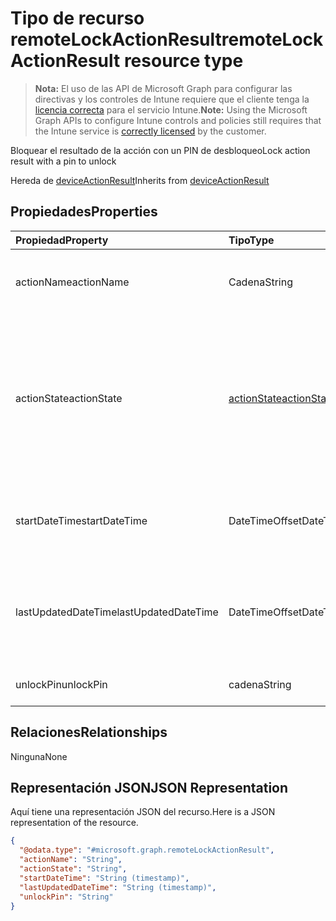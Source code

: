 # <a name="remotelockactionresult-resource-type"></a><span data-ttu-id="cdcc0-101">Tipo de recurso remoteLockActionResult</span><span class="sxs-lookup"><span data-stu-id="cdcc0-101">remoteLockActionResult resource type</span></span>

> <span data-ttu-id="cdcc0-102">**Nota:** El uso de las API de Microsoft Graph para configurar las directivas y los controles de Intune requiere que el cliente tenga la [licencia correcta](https://go.microsoft.com/fwlink/?linkid=839381) para el servicio Intune.</span><span class="sxs-lookup"><span data-stu-id="cdcc0-102">**Note:** Using the Microsoft Graph APIs to configure Intune controls and policies still requires that the Intune service is [correctly licensed](https://go.microsoft.com/fwlink/?linkid=839381) by the customer.</span></span>

<span data-ttu-id="cdcc0-103">Bloquear el resultado de la acción con un PIN de desbloqueo</span><span class="sxs-lookup"><span data-stu-id="cdcc0-103">Lock action result with a pin to unlock</span></span>

<span data-ttu-id="cdcc0-104">Hereda de [deviceActionResult](../resources/intune_devices_deviceactionresult.md)</span><span class="sxs-lookup"><span data-stu-id="cdcc0-104">Inherits from [deviceActionResult](../resources/intune_devices_deviceactionresult.md)</span></span>

## <a name="properties"></a><span data-ttu-id="cdcc0-105">Propiedades</span><span class="sxs-lookup"><span data-stu-id="cdcc0-105">Properties</span></span>
|<span data-ttu-id="cdcc0-106">Propiedad</span><span class="sxs-lookup"><span data-stu-id="cdcc0-106">Property</span></span>|<span data-ttu-id="cdcc0-107">Tipo</span><span class="sxs-lookup"><span data-stu-id="cdcc0-107">Type</span></span>|<span data-ttu-id="cdcc0-108">Descripción</span><span class="sxs-lookup"><span data-stu-id="cdcc0-108">Description</span></span>|
|:---|:---|:---|
|<span data-ttu-id="cdcc0-109">actionName</span><span class="sxs-lookup"><span data-stu-id="cdcc0-109">actionName</span></span>|<span data-ttu-id="cdcc0-110">Cadena</span><span class="sxs-lookup"><span data-stu-id="cdcc0-110">String</span></span>|<span data-ttu-id="cdcc0-111">Nombre de la acción. Heredado de [deviceActionResult](../resources/intune_devices_deviceactionresult.md)</span><span class="sxs-lookup"><span data-stu-id="cdcc0-111">Action name Inherited from [deviceActionResult](../resources/intune_devices_deviceactionresult.md)</span></span>|
|<span data-ttu-id="cdcc0-112">actionState</span><span class="sxs-lookup"><span data-stu-id="cdcc0-112">actionState</span></span>|[<span data-ttu-id="cdcc0-113">actionState</span><span class="sxs-lookup"><span data-stu-id="cdcc0-113">actionState</span></span>](../resources/intune_devices_actionstate.md)|<span data-ttu-id="cdcc0-p101">Estado de la acción Inherited desde [deviceActionResult](../resources/intune_devices_deviceactionresult.md). Los valores posibles son: `none`, `pending`, `canceled`, `active`, `done`, `failed`, `notSupported`.</span><span class="sxs-lookup"><span data-stu-id="cdcc0-p101">State of the action Inherited from [deviceActionResult](../resources/intune_devices_deviceactionresult.md) Possible values are: `none`, `pending`, `canceled`, `active`, `done`, `failed`, `notSupported`.</span></span>|
|<span data-ttu-id="cdcc0-116">startDateTime</span><span class="sxs-lookup"><span data-stu-id="cdcc0-116">startDateTime</span></span>|<span data-ttu-id="cdcc0-117">DateTimeOffset</span><span class="sxs-lookup"><span data-stu-id="cdcc0-117">DateTimeOffset</span></span>|<span data-ttu-id="cdcc0-118">Hora en la que se inició la acción. Heredado de [deviceActionResult](../resources/intune_devices_deviceactionresult.md)</span><span class="sxs-lookup"><span data-stu-id="cdcc0-118">Time the action was initiated Inherited from [deviceActionResult](../resources/intune_devices_deviceactionresult.md)</span></span>|
|<span data-ttu-id="cdcc0-119">lastUpdatedDateTime</span><span class="sxs-lookup"><span data-stu-id="cdcc0-119">lastUpdatedDateTime</span></span>|<span data-ttu-id="cdcc0-120">DateTimeOffset</span><span class="sxs-lookup"><span data-stu-id="cdcc0-120">DateTimeOffset</span></span>|<span data-ttu-id="cdcc0-121">Hora en la que se actualizó por última vez el estado de acción. Heredado de [deviceActionResult](../resources/intune_devices_deviceactionresult.md)</span><span class="sxs-lookup"><span data-stu-id="cdcc0-121">Time the action state was last updated Inherited from [deviceActionResult](../resources/intune_devices_deviceactionresult.md)</span></span>|
|<span data-ttu-id="cdcc0-122">unlockPin</span><span class="sxs-lookup"><span data-stu-id="cdcc0-122">unlockPin</span></span>|<span data-ttu-id="cdcc0-123">cadena</span><span class="sxs-lookup"><span data-stu-id="cdcc0-123">String</span></span>|<span data-ttu-id="cdcc0-124">PIN para desbloquear el cliente</span><span class="sxs-lookup"><span data-stu-id="cdcc0-124">Pin to unlock the client</span></span>|

## <a name="relationships"></a><span data-ttu-id="cdcc0-125">Relaciones</span><span class="sxs-lookup"><span data-stu-id="cdcc0-125">Relationships</span></span>
<span data-ttu-id="cdcc0-126">Ninguna</span><span class="sxs-lookup"><span data-stu-id="cdcc0-126">None</span></span>
## <a name="json-representation"></a><span data-ttu-id="cdcc0-127">Representación JSON</span><span class="sxs-lookup"><span data-stu-id="cdcc0-127">JSON Representation</span></span>
<span data-ttu-id="cdcc0-128">Aquí tiene una representación JSON del recurso.</span><span class="sxs-lookup"><span data-stu-id="cdcc0-128">Here is a JSON representation of the resource.</span></span>
<!--{
  "blockType": "resource",
  "@odata.type": "microsoft.graph.remoteLockActionResult"
}-->
``` json
{
  "@odata.type": "#microsoft.graph.remoteLockActionResult",
  "actionName": "String",
  "actionState": "String",
  "startDateTime": "String (timestamp)",
  "lastUpdatedDateTime": "String (timestamp)",
  "unlockPin": "String"
}
```








